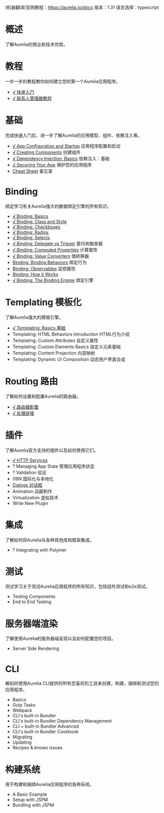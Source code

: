 (机器翻译)官网教程：https://aurelia.io/docs
版本：1.31
语言选择：typescript

# 概述

了解Aurelia的商业和技术优势。

# 教程

一步一步的教程教你如何建立您的第一个Aurelia应用程序。

 - [√ 快速入门](https://github.com/sansantang/aurelia_translate/blob/master/%E6%95%99%E7%A8%8B/%E5%BF%AB%E9%80%9F%E5%85%A5%E9%97%A8.MD)
 - [√ 联系人管理器教程](https://github.com/sansantang/aurelia_translate/blob/master/%E6%95%99%E7%A8%8B/%E8%81%94%E7%B3%BB%E4%BA%BA%E7%AE%A1%E7%90%86%E5%99%A8%E6%95%99%E7%A8%8B.MD)

# 基础

完成快速入门后，进一步了解Aurelia的应用模型、组件、依赖注入等。

 - [√ App Configuration and Startup](https://github.com/sansantang/aurelia_translate/blob/master/Fundamentals/%E5%BA%94%E7%94%A8%E7%A8%8B%E5%BA%8F%E9%85%8D%E7%BD%AE%E5%92%8C%E5%90%AF%E5%8A%A8.md)  应用程序配置和启动
 - [√ Creating Components](https://github.com/sansantang/aurelia_translate/blob/master/Fundamentals/%E5%88%9B%E5%BB%BA%E7%BB%84%E4%BB%B6.md)  创建组件
 - [√ Dependency Injection: Basics](https://github.com/sansantang/aurelia_translate/blob/master/Fundamentals/%E4%BE%9D%E8%B5%96%E6%B3%A8%E5%85%A5%EF%BC%9A%E5%9F%BA%E7%A1%80.md) 依赖注入：基础
 - [√ Securing Your App](https://github.com/sansantang/aurelia_translate/blob/master/Fundamentals/%E4%BF%9D%E6%8A%A4%E6%82%A8%E7%9A%84%E5%BA%94%E7%94%A8%E7%A8%8B%E5%BA%8F.md)  保护您的应用程序
 - [Cheat Sheet](https://github.com/sansantang/aurelia_translate/blob/master/Fundamentals/CheatSheet%E5%A4%87%E5%BF%98%E5%BD%95.md) 备忘录

# Binding

绑定学习有关Aurelia强大的数据绑定引擎的所有知识。

- [√ Binding: Basics](https://github.com/sansantang/aurelia_translate/blob/master/Binding/BindingBasics.md)
- [√ Binding: Class and Style](https://github.com/sansantang/aurelia_translate/blob/master/Binding/ClassandStyle.md)
- [√ Binding: Checkboxes](https://github.com/sansantang/aurelia_translate/blob/master/Binding/Checkboxes.md)
- [√ Binding: Radios](https://github.com/sansantang/aurelia_translate/blob/master/Binding/Radios.md)
- [√ Binding: Selects](https://github.com/sansantang/aurelia_translate/blob/master/Binding/Selects.md)
- [√ Binding: Delegate vs Trigger](https://github.com/sansantang/aurelia_translate/blob/master/Binding/Delegate%20vs%20Trigger.md) 委托和触发器
- [√ Binding: Computed Properties](https://github.com/sansantang/aurelia_translate/blob/master/Binding/Computed%20Properties.md) 计算属性
- [√ Binding: Value Converters](https://github.com/sansantang/aurelia_translate/blob/master/Binding/Value%20Converters.md) 值转换器
- [Binding: Binding Behaviors](https://github.com/sansantang/aurelia_translate/blob/master/Binding/Binding%20Behaviors.md) 绑定行为
- [Binding: Observables](https://github.com/sansantang/aurelia_translate/blob/master/Binding/Observables.md) 监控属性
- [Binding: How it Works](https://github.com/sansantang/aurelia_translate/blob/master/Binding/How%20it%20Works.md)
- [√ Binding: The Binding Engine](https://github.com/sansantang/aurelia_translate/blob/master/Binding/The%20Binding%20Engine.md) 绑定引擎

# Templating 模板化

了解Aurelia强大的模板引擎。

 - [√ Templating: Basics 基础](https://github.com/sansantang/aurelia_translate/blob/master/Templating/TemplatingBasics.md)
 - Templating: HTML Behaviors Introduction HTML行为介绍
 - Templating: Custom Attributes 自定义属性
 - Templating: Custom Elements Basics 自定义元素基础
-  Templating: Content Projection 内容映射
-  Templating: Dynamic UI Composition 动态用户界面合成

# Routing 路由

了解如何设置和配置Aurelia的路由器。

- [√ 路由器配置](https://github.com/sansantang/aurelia_translate/blob/master/Route/%E8%B7%AF%E7%94%B1%E5%99%A8%E9%85%8D%E7%BD%AE.md)
- [√ 处理链接](https://github.com/sansantang/aurelia_translate/blob/master/Route/%E5%A4%84%E7%90%86%E9%93%BE%E6%8E%A5.md)

# 插件

了解Aurelia官方支持的插件以及如何使用它们。

- [√ HTTP Services](https://github.com/sansantang/aurelia_translate/blob/master/Plugins/HTTPServices.md)
- ? Managing App State 管理应用程序状态
- ? Validation 验证
- I18N 国际化与本地化
- [Dialogs 对话框](https://github.com/sansantang/aurelia_translate/blob/master/Plugins/Dialogs.md)
- Animation 动画制作
- Virtualization 虚拟技术
- Write New Plugin

# 集成

了解如何将Aurelia与各种其他库和框架集成。

- ? Integrating with Polymer 

# 测试
测试学习关于测试Aurelia应用程序的所有知识，包括组件测试和e2e测试。

- Testing Components
- End to End Testing

# 服务器端渲染
了解使用Aurelia的服务器端呈现以及如何配置您的项目。

- Server Side Rendering

# CLI
解如何使用Aurelia CLI提供的所有您喜欢的工具来创建，构建，捆绑和测试您的应用程序。

- Basics
- Gulp Tasks
- Webpack
- CLI's built-in Bundler
- CLI's built-in Bundler Dependency Management
- CLI + built-in Bundler Advanced
- CLI's built-in Bundler Cookbook
- Migrating
- Updating
- Recipes & known issues

# 构建系统
用于构建和捆绑Aurelia应用程序的各种系统。
- A Basic Example
- Setup with JSPM
- Bundling with JSPM